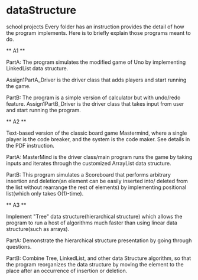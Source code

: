 # dataStructure
school projects
Every folder has an instruction provides the detail of how the program implements. Here is to briefly explain those programs meant to do.

** A1 **

PartA:
The program simulates the modified game of Uno by implementing LinkedList data structure.

Assign1PartA_Driver is the driver class that adds players and start running the game.

PartB:
The program is a simple version of calculator but with undo/redo feature.
Assign1PartB_Driver is the driver class that takes input from user and start running the program.


** A2 **

Text-based version of the classic board game Mastermind, where a single player is the code breaker, and the system is the code maker.
See details in the PDF instruction.

PartA:
MasterMind is the driver class/main program runs the game by taking inputs and iterates through the customized ArrayList data structure.

PartB:
This program simulates a Scoreboard that performs arbitrary insertion and deletion(an element can be easily inserted into/ deleted from the list without rearrange the rest of elements) by implementing positional list(which only takes O(1)-time).

** A3 **

Implement "Tree" data structure(hierarchical structure) which allows the program to run a host of algorithms much faster than using linear data structure(such as arrays).

PartA:
Demonstrate the hierarchical structure presentation by going through questions.

PartB:
Combine Tree, LinkedList, and other data Structure algorithm, so that the program reorganizes the data structure by moving the element to the place after an occurrence of insertion or deletion.
